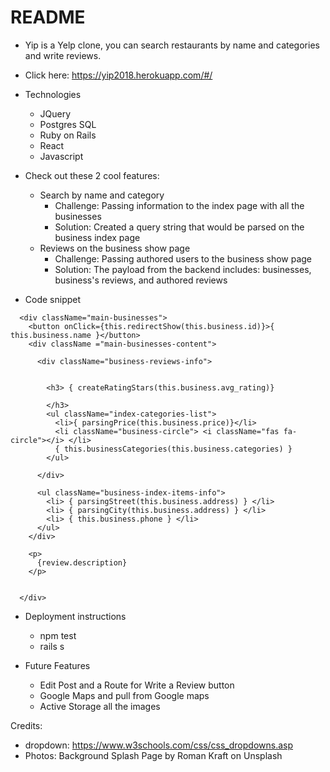 # README

* Yip is a Yelp clone, you can search restaurants by name and categories and write reviews.

* Click here: https://yip2018.herokuapp.com/#/

* Technologies
    * JQuery
    * Postgres SQL
    * Ruby on Rails
    * React
    * Javascript

* Check out these 2 cool features:
  * Search by name and category
      * Challenge: Passing information to the index page with all the businesses
      * Solution: Created a query string that would be parsed on the business index page
  * Reviews on the business show page
    * Challenge: Passing authored users to the business show page
    * Solution: The payload from the backend includes: businesses, business's reviews, and authored reviews


* Code snippet
```JS
  <div className="main-businesses">
    <button onClick={this.redirectShow(this.business.id)}>{ this.business.name }</button>
    <div className ="main-businesses-content">

      <div className="business-reviews-info">


        <h3> { createRatingStars(this.business.avg_rating)}

        </h3>
        <ul className="index-categories-list">
          <li>{ parsingPrice(this.business.price)}</li>
          <li className="business-circle"> <i className="fas fa-circle"></i> </li>
          { this.businessCategories(this.business.categories) }
        </ul>

      </div>

      <ul className="business-index-items-info">
        <li> { parsingStreet(this.business.address) } </li>
        <li> { parsingCity(this.business.address) } </li>
        <li> { this.business.phone } </li>
      </ul>
    </div>

    <p>
      {review.description}
    </p>


  </div>
  ```


* Deployment instructions
    * npm test
    * rails s

* Future Features
    * Edit Post and a Route for Write a Review button
    * Google Maps and pull from Google maps
    * Active Storage all the images


Credits:
* dropdown: https://www.w3schools.com/css/css_dropdowns.asp
* Photos: Background Splash Page by Roman Kraft on Unsplash

